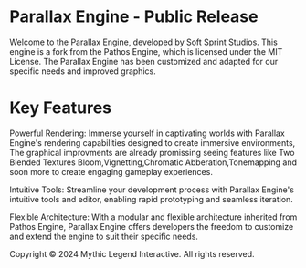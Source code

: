 # Parallax Engine - Public Release
Welcome to the Parallax Engine, developed by Soft Sprint Studios. This engine is a fork from the Pathos Engine, which is licensed under the MIT License. The Parallax Engine has been customized and adapted for our specific needs and improved graphics.

# Key Features

Powerful Rendering: Immerse yourself in captivating worlds with Parallax Engine's rendering capabilities designed to create immersive environments, The graphical improvments are already promissing seeing features like Two Blended Textures Bloom,Vignetting,Chromatic Abberation,Tonemapping and soon more to create engaging gameplay experiences.

Intuitive Tools: Streamline your development process with Parallax Engine's intuitive tools and editor, enabling rapid prototyping and seamless iteration.

Flexible Architecture: With a modular and flexible architecture inherited from Pathos Engine, Parallax Engine offers developers the freedom to customize and extend the engine to suit their specific needs.

Copyright © 2024 Mythic Legend Interactive. All rights reserved.
